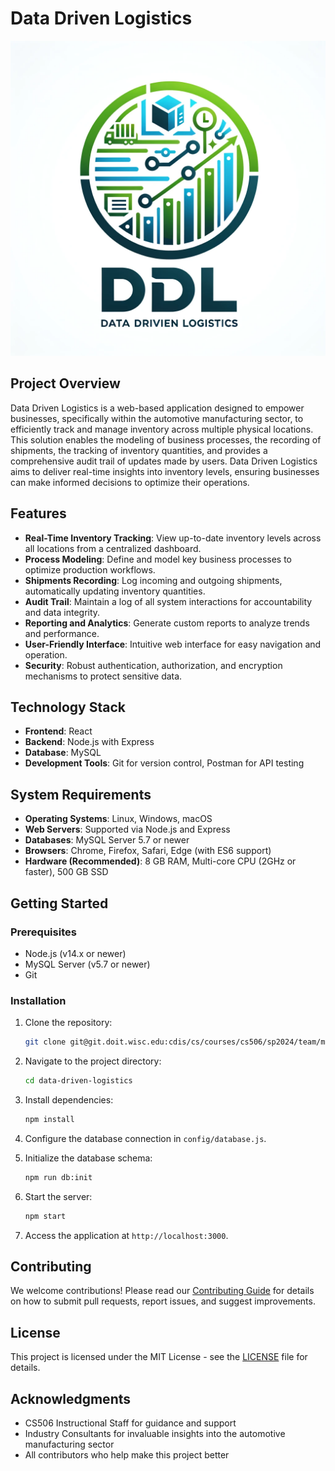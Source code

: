 # Data Driven Logistics

![Data Driven Logistics Logo](logo.png)

## Project Overview

Data Driven Logistics is a web-based application designed to empower businesses, specifically within the automotive manufacturing sector, to efficiently track and manage inventory across multiple physical locations. This solution enables the modeling of business processes, the recording of shipments, the tracking of inventory quantities, and provides a comprehensive audit trail of updates made by users. Data Driven Logistics aims to deliver real-time insights into inventory levels, ensuring businesses can make informed decisions to optimize their operations.

## Features

- **Real-Time Inventory Tracking**: View up-to-date inventory levels across all locations from a centralized dashboard.
- **Process Modeling**: Define and model key business processes to optimize production workflows.
- **Shipments Recording**: Log incoming and outgoing shipments, automatically updating inventory quantities.
- **Audit Trail**: Maintain a log of all system interactions for accountability and data integrity.
- **Reporting and Analytics**: Generate custom reports to analyze trends and performance.
- **User-Friendly Interface**: Intuitive web interface for easy navigation and operation.
- **Security**: Robust authentication, authorization, and encryption mechanisms to protect sensitive data.

## Technology Stack

- **Frontend**: React
- **Backend**: Node.js with Express
- **Database**: MySQL
- **Development Tools**: Git for version control, Postman for API testing

## System Requirements

- **Operating Systems**: Linux, Windows, macOS
- **Web Servers**: Supported via Node.js and Express
- **Databases**: MySQL Server 5.7 or newer
- **Browsers**: Chrome, Firefox, Safari, Edge (with ES6 support)
- **Hardware (Recommended)**: 8 GB RAM, Multi-core CPU (2GHz or faster), 500 GB SSD

## Getting Started

### Prerequisites

- Node.js (v14.x or newer)
- MySQL Server (v5.7 or newer)
- Git

### Installation

1. Clone the repository:
    ```bash
    git clone git@git.doit.wisc.edu:cdis/cs/courses/cs506/sp2024/team/mondaywednesdaylecture/T_04/data-driven-logistics.git
    ```

2. Navigate to the project directory:
    ```bash
    cd data-driven-logistics
    ```

3. Install dependencies:
    ```bash
    npm install
    ```

4. Configure the database connection in `config/database.js`.

5. Initialize the database schema:
    ```bash
    npm run db:init
    ```

6. Start the server:
    ```bash
    npm start
    ```

7. Access the application at `http://localhost:3000`.

## Contributing

We welcome contributions! Please read our [Contributing Guide](CONTRIBUTING.md) for details on how to submit pull requests, report issues, and suggest improvements.

## License

This project is licensed under the MIT License - see the [LICENSE](LICENSE) file for details.

## Acknowledgments

- CS506 Instructional Staff for guidance and support
- Industry Consultants for invaluable insights into the automotive manufacturing sector
- All contributors who help make this project better

